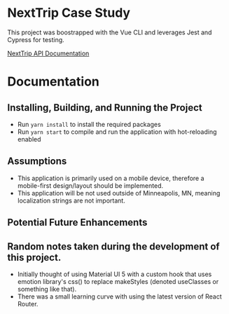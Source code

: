 # NextTrip Case Study

This project was boostrapped with the Vue CLI and leverages Jest and Cypress for testing.

[NextTrip API Documentation](https://svc.metrotransit.org/nextrip)

# Documentation
## Installing, Building, and Running the Project
    
 - Run `yarn install` to install the required packages
 - Run `yarn start` to compile and run the application with hot-reloading enabled



## Assumptions
- This application is primarily used on a mobile device, therefore a mobile-first design/layout should be implemented.
- This application will be not used outside of Minneapolis, MN, meaning localization strings
are not important.


## Potential Future Enhancements



## Random notes taken during the development of this project.
- Initially thought of using Material UI 5 with a custom hook that uses emotion library's css() to replace makeStyles (denoted useClasses or something like that).
- There was a small learning curve with using the latest version of React Router.